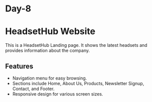 # Day-8
# HeadsetHub Website

This is a HeadsetHub Landing page. It shows the latest headsets and provides information about the company.

## Features

- Navigation menu for easy browsing.
- Sections include Home, About Us, Products, Newsletter Signup, Contact, and Footer.
- Responsive design for various screen sizes.
